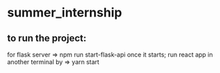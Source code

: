 # summer_internship

## to run the project:
for flask server => npm run start-flask-api 
once it starts; run react app in another terminal by => yarn start
